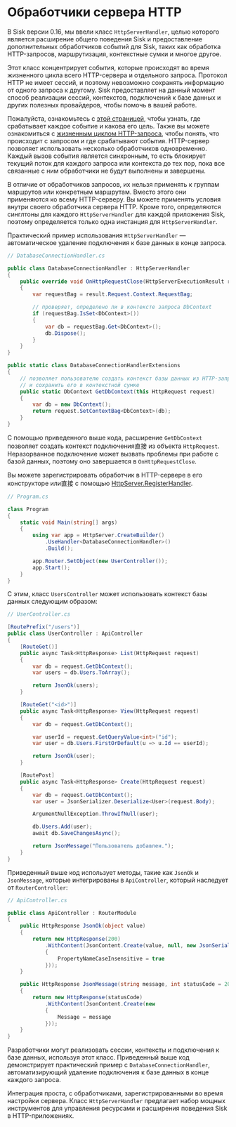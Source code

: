 # Обработчики сервера HTTP

В Sisk версии 0.16, мы ввели класс `HttpServerHandler`, целью которого является расширение общего поведения Sisk и предоставление дополнительных обработчиков событий для Sisk, таких как обработка HTTP-запросов, маршрутизация, контекстные сумки и многое другое.

Этот класс концентрирует события, которые происходят во время жизненного цикла всего HTTP-сервера и отдельного запроса. Протокол HTTP не имеет сессий, и поэтому невозможно сохранять информацию от одного запроса к другому. Sisk предоставляет на данный момент способ реализации сессий, контекстов, подключений к базе данных и других полезных провайдеров, чтобы помочь в вашей работе.

Пожалуйста, ознакомьтесь с [этой страницей](/api/Sisk.Core.Http.Handlers.HttpServerHandler), чтобы узнать, где срабатывает каждое событие и какова его цель. Также вы можете ознакомиться с [жизненным циклом HTTP-запроса](/v1/advanced/request-lifecycle), чтобы понять, что происходит с запросом и где срабатывают события. HTTP-сервер позволяет использовать несколько обработчиков одновременно. Каждый вызов события является синхронным, то есть блокирует текущий поток для каждого запроса или контекста до тех пор, пока все связанные с ним обработчики не будут выполнены и завершены.

В отличие от обработчиков запросов, их нельзя применять к группам маршрутов или конкретным маршрутам. Вместо этого они применяются ко всему HTTP-серверу. Вы можете применять условия внутри своего обработчика сервера HTTP. Кроме того, определяются синглтоны для каждого `HttpServerHandler` для каждой приложения Sisk, поэтому определяется только одна инстанция для `HttpServerHandler`.

Практический пример использования `HttpServerHandler` — автоматическое удаление подключения к базе данных в конце запроса.

```cs
// DatabaseConnectionHandler.cs

public class DatabaseConnectionHandler : HttpServerHandler
{
    public override void OnHttpRequestClose(HttpServerExecutionResult result)
    {
        var requestBag = result.Request.Context.RequestBag;

        // проверяет, определено ли в контексте запроса DbContext
        if (requestBag.IsSet<DbContext>())
        {
            var db = requestBag.Get<DbContext>();
            db.Dispose();
        }
    }
}

public static class DatabaseConnectionHandlerExtensions
{
    // позволяет пользователю создать контекст базы данных из HTTP-запроса
    // и сохранить его в контекстной сумке
    public static DbContext GetDbContext(this HttpRequest request)
    {
        var db = new DbContext();
        return request.SetContextBag<DbContext>(db);
    }
}
```

С помощью приведенного выше кода, расширение `GetDbContext` позволяет создать контекст подключения直接 из объекта `HttpRequest`. Неразорванное подключение может вызвать проблемы при работе с базой данных, поэтому оно завершается в `OnHttpRequestClose`.

Вы можете зарегистрировать обработчик в HTTP-сервере в его конструкторе или直接 с помощью [HttpServer.RegisterHandler](/api/Sisk.Core.Http.HttpServer.RegisterHandler).

```cs
// Program.cs

class Program
{
    static void Main(string[] args)
    {
        using var app = HttpServer.CreateBuilder()
            .UseHandler<DatabaseConnectionHandler>()
            .Build();

        app.Router.SetObject(new UserController());
        app.Start();
    }
}
```

С этим, класс `UsersController` может использовать контекст базы данных следующим образом:

```cs
// UserController.cs

[RoutePrefix("/users")]
public class UserController : ApiController
{
    [RouteGet()]
    public async Task<HttpResponse> List(HttpRequest request)
    {
        var db = request.GetDbContext();
        var users = db.Users.ToArray();

        return JsonOk(users);
    }

    [RouteGet("<id>")]
    public async Task<HttpResponse> View(HttpRequest request)
    {
        var db = request.GetDbContext();

        var userId = request.GetQueryValue<int>("id");
        var user = db.Users.FirstOrDefault(u => u.Id == userId);

        return JsonOk(user);
    }

    [RoutePost]
    public async Task<HttpResponse> Create(HttpRequest request)
    {
        var db = request.GetDbContext();
        var user = JsonSerializer.Deserialize<User>(request.Body);

        ArgumentNullException.ThrowIfNull(user);

        db.Users.Add(user);
        await db.SaveChangesAsync();

        return JsonMessage("Пользователь добавлен.");
    }
}
```

Приведенный выше код использует методы, такие как `JsonOk` и `JsonMessage`, которые интегрированы в `ApiController`, который наследует от `RouterController`:

```cs
// ApiController.cs

public class ApiController : RouterModule
{
    public HttpResponse JsonOk(object value)
    {
        return new HttpResponse(200)
            .WithContent(JsonContent.Create(value, null, new JsonSerializerOptions()
            {
                PropertyNameCaseInsensitive = true
            }));
    }

    public HttpResponse JsonMessage(string message, int statusCode = 200)
    {
        return new HttpResponse(statusCode)
            .WithContent(JsonContent.Create(new
            {
                Message = message
            }));
    }
}
```

Разработчики могут реализовать сессии, контексты и подключения к базе данных, используя этот класс. Приведенный выше код демонстрирует практический пример с `DatabaseConnectionHandler`, автоматизирующий удаление подключения к базе данных в конце каждого запроса.

Интеграция проста, с обработчиками, зарегистрированными во время настройки сервера. Класс `HttpServerHandler` предлагает набор мощных инструментов для управления ресурсами и расширения поведения Sisk в HTTP-приложениях.